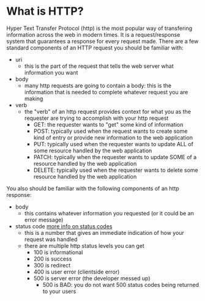 # What is HTTP?
Hyper Text Transfer Protocol (http) is the most popular way of transfering information across the web in modern times. It is a request/response system that guarantees a response for every request made. There are a few standard components of an HTTP request you should be familiar with:
- uri
    - this is the part of the request that tells the web server what information you want
- body
    - many http requests are going to contain a body: this is the information that is needed to complete whatever request you are making
- verb
    - the "verb" of an http request provides context for what you as the requester are trying to accomplish with your http request
        - GET: the requester wants to "get" some kind of information
        - POST: typically used when the request wants to create some kind of entry or provide new information to the web application
        - PUT: typically used when the requester wants to update ALL of some resource handled by the web application
        - PATCH: typically when the requester wants to update SOME of a resource handled by the web application
        - DELETE: typically used when the requester wants to delete some resource handled by the web application

You also should be familiar with the following components of an http response:
- body
    - this contains whatever information you requested (or it could be an error message)
- status code [more info on status codes](https://developer.mozilla.org/en-US/docs/Web/HTTP/Status)
    - this is a number that gives an immediate indication of how your request was handled
    - there are multiple http status levels you can get
        - 100 is informational
        - 200 is success
        - 300 is redirect
        - 400 is user error (clientside error)
        - 500 is server error (the developer messed up)
            - 500 is BAD: you do not want 500 status codes being returned to your users
